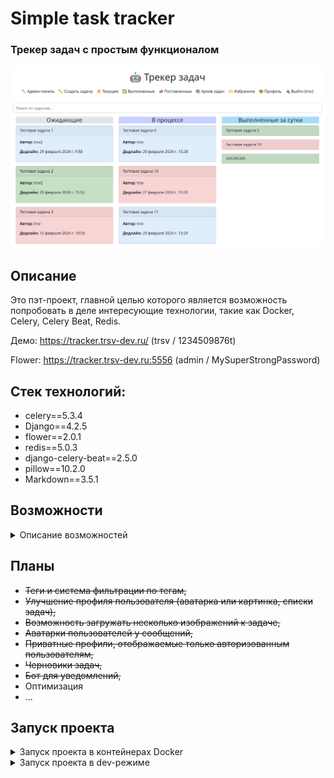 # Simple task tracker

### Трекер задач с простым функционалом


![img_1.png](img_1.png)

## Описание

Это пэт-проект, главной целью которого является возможность 
попробовать в деле интересующие технологии, такие как Docker, Celery, Celery Beat, Redis.

Демо: https://tracker.trsv-dev.ru/ (trsv / 1234509876t)

Flower: https://tracker.trsv-dev.ru:5556 (admin / MySuperStrongPassword)

## Стек технологий:
* celery==5.3.4
* Django==4.2.5
* flower==2.0.1
* redis==5.0.3
* django-celery-beat==2.5.0
* pillow==10.2.0
* Markdown==3.5.1


## Возможности

<details>
<summary>Описание возможностей</summary>

- На главной странице проекта можно назначать задания пользователям;
- Задачи может создавать только зарегистрированный пользователь;
- О новом назначенном задании пользователи узнают из письма, которое приходит им на почту;
- Ответственный за задачу пользователь (и администратор) может переназначить задачу другому
пользователю, о чем ему будет сообщено в электронном письме;
- Редактировать задачу может автор задачи, администратор или ответственный пользователь;
- Можно менять дату и время дедлайна (ответственному пользователю придет сообщение о смене даты и времени дедлайна);
- Если не указывать дату дедлайна при создании задачи, то напоминание о дедлайне придет за сутки до дедлайна;
- Можно менять дату и время напоминания о дедлайне;
- В случае приближения дедлайна ответственный пользователь получает оповещение на электронную почту;
- Удалить задачу может автор задачи, администратор или ответственный пользователь;
- Есть возможность обсуждения задачи посредством комментариев под задачей;
- На комментарии можно отвечать (вложенные комментарии);
- Оставлять комментарии может только зарегистрированный пользователь;
- Редактировать комментарии автором;
- Удалить комментарий может только автор комментария;
- Комментарии можно редактировать или удалять в течение 30 минут после создания;
- В комментариях можно упоминать пользователя (пользователей) через '@', например, @username.
Упомянутому пользователю (пользователям) придет сообщение на электронную почту с информацией о том,
что их упомянули в комментариях к такой-то задаче;
- В комментариях и описании задачи есть возможность использовать базовое Markdown форматирование, 
например, вставку кода;
- На странице деталей задачи и в комментариях работает подсветка синтаксиса.
- Отправка оповещений по электронной почте происходит асинхронно, если интернет-соединение
было потеряно или сервер не ответил то будет совершено несколько попыток отправки с экспоненциальным
возрастанием времени между попытками;
- Поиск по названиям задач и описанию;
- Разбиение задач по категориям "текущие", "выполненные", "поставленные", "поставленные, 
но невыполненные". Общий архив задач;
- Сортировка поставленных вами, но невыполненных задач по времени создания и по дедлайну;
- Регистрация, авторизация, смена пароля, восстановление пароля;
- Визуальные метки на невыполненных и просроченных по дедлайну задачах;
- Добавление и удаление задач в избранное/из избранного;
- Прикрепление к задаче и комментариям сразу нескольких изображений;
- Ограничение на количество прикрепляемых к задаче и комментарию изображений (по умолчанию 5);
- Ограничение на глубину вложенных комментариев (по умолчанию глубина равна 3);
- Адаптивный внешний вид под десктоп и смартфон,
- Добавление тегов к задачам, возможность фильтрации задач по одинаковым тегам,
- Добавление лайков к комментариям,
- Возможность добавления задачи в избранное,
- Профили пользователей с возможностью редактирования информации о пользователе и смены аватара,
- Аватарки пользователей рядом с юзернеймом. Отображаются в обсуждениях под задачами,
- Нажатие на никнейм автора комментария редиректит на его профиль,
- Возможность менять "видимость" своего профиля для неавторизованных пользователей, используя опцию "Приватный профиль",
- Создание черновиков задач, изменение в которых не будет никак затрагивать других пользователей 
(например, отправку писем о назначении ответственного в черновике или письма об изменении времени наступления дедлайна, удалении и т.д.).
Черновики не отображаются ни в каких выборках задач, кроме раздела "Черновики" в профиле пользователя. 
Пользователи не могут просматривать черновики друг друга.
- В текст задачи и комментарии можно добавлять изображения через
```![Описание картинки](https://picture.jpg)```
или
```<image src="https://picture.jpg">```. Изображение будет масштабироваться вместе с шаблоном и
отображаться со ссылкой на оригинал внизу.
- Возможность запретить просмотр задач трекера незарегистрированным 
пользователем и запретить регистрацию. Для этого нужно раскомментировать в settings.py
строку:
```
'task_tracker.middlewares.AuthMiddleware'
```
- Добавлен Telegram-бот для отправки уведомлений пользователям 
(пока в режиме тестирования работает только отправка уведомлений о дедлайнах).
Для того чтобы запустить бота, создайте своего бота через @BotFather и пропишите в .env полученный
токен.


- Управлять ботом можно командами:


  _Локально в среде разработки:_
```
python manage.py bot start
python manage.py bot stop
```
  _На продакшне:_
```
docker compose -f docker-compose.production.yml exec -d backend python manage.py bot start
docker compose -f docker-compose.production.yml exec -d backend python manage.py bot stop
```
  _В локальных контейнерах:_
```
docker compose -f docker-compose.yml exec -d backend python manage.py bot start
docker compose -f docker-compose.yml exec -d backend python manage.py bot stop
```
</details>

## Планы

- ~~Теги и система фильтрации по тегам,~~
- ~~Улучшение профиля пользователя (аватарка или картинка, списки задач),~~
- ~~Возможность загружать несколько изображений к задаче,~~
- ~~Аватарки пользователей у сообщений,~~
- ~~Приватные профили, отображаемые только авторизованным пользователям,~~
- ~~Черновики задач,~~
- ~~Бот для уведомлений,~~
- Оптимизация
- ...

## Запуск проекта
<details>
<summary>Запуск проекта в контейнерах Docker</summary>

Подразумевается, что Docker уже установлен.

Клонируйте репозиторий с **develop веткой** к себе на машину:

```
git clone git@github.com:trsv-dev/simple_task_tracker.git -b develop
```
В корне проекта найдите файл **.env.example**, переименуйте в **.env** и заполните своими данными.

На продакшне раскомментируйте эту строку и замените 'your_domain.com' на свой домен:
```
CSRF_TRUSTED_ORIGINS=your_domain.com
```
Также замените '127.0.0.1:9000' на свой домен в этой строке:
```
BASE_URL=http://127.0.0.1:9000
```
И выставите Debug в False:
```
DEBUG=False
```

Чтобы заработала почта - скопируйте и вставьте в
**.env** в раздел "Email settings" следующие данные (тестовый пустой ящик на Яндекс.Почте):
<details>
  <summary>Конфиг почты</summary>

```
#Email settings:
###############################################################################
RECIPIENT_ADDRESS='trsv.dev@yandex.ru'
EMAIL_HOST='smtp.yandex.ru'
EMAIL_PORT=465
EMAIL_USE_SSL=True
DEFAULT_FROM_EMAIL='trsv.dev@yandex.ru'
EMAIL_HOST_USER='trsv.dev@yandex.ru'
EMAIL_HOST_PASSWORD='hzitlzdryltagtly'
EMAIL_BACKEND='django.core.mail.backends.smtp.EmailBackend'
```
</details>

Так же обратите внимание на секцию **#Celery settings**. Если вы запускаете контейнеры, то 
вам нужно раскомментировать две конфигурационные строки. Ваш конфиг должен быть таким:

<details>
    <summary>Конфиг Celery</summary>

```
#Celery settings:
###############################################################################

#### Uncomment these two strings if you use it in Docker:
#### Comment it if you use in in local development:
CELERY_BROKER_URL='redis://redis:6379/0'
CELERY_RESULT_BACKEND='redis://redis:6379/0'

#### Uncomment these two strings if you use in in local development.
#### Comment it if you use Docker:
#CELERY_BROKER_URL='redis://127.0.0.1:6379/0'
#CELERY_RESULT_BACKEND='redis://127.0.0.1:6379/0'

CELERY_BROKER_CONNECTION_RETRY_ON_STARTUP=True
```

</details>


Перейдите в папку **task_tracker**:
```
cd simple_task_tracker/backend/task_tracker/
```
И в файле **settings.py** закомментируйте  секцию _'SQLite settings'_ и раскомментируйте
секцию _'PostgreSQL settings'_.

Перейдите на два уровня выше, в корень папки проекта. Для этого два раза выполните:
```
cd ..
```
Из корня папки с проектом выполните команду:
```
docker compose -f docker-compose.yml up -d
```
Создайте и примените миграции БД:
```
docker compose -f docker-compose.yml exec backend python manage.py makemigrations
docker compose -f docker-compose.yml exec backend python manage.py migrate
```
Дождитесь окончания развертывания, далее по очереди выполните комадны сбора и копирования статики:
```
docker compose -f docker-compose.yml exec backend python manage.py collectstatic
docker compose -f docker-compose.yml exec backend cp -r /app/collected_static/. /app/static/
```
И создайте суперпользователя командой:
```
docker compose -f docker-compose.yml exec backend python manage.py createsuperuser
```
Сайт доступен по http://127.0.0.1:9000, Flower доступен по http://127.0.0.1:5556 
с логином/паролем, заданным вами в .env (по умолчанию - _admin_ / _MySuperStrongPassword_).

</details>

<details>
<summary>Запуск проекта в dev-режиме</summary>

Клонируйте репозиторий с **develop веткой** к себе на машину:
```
git clone git@github.com:trsv-dev/simple_task_tracker.git -b develop
```
Перейдите в папку проекта:
```
cd simple_task_tracker/
```
Установите виртуальное окружение (**если работаете в Linux**):
```
python3.10 -m venv venv
```
Активируйте виртуальное окружение:
```
source venv/bin/activate
```
Перейдите в папку **backend**:
```
cd backend/
```
Установите зависимости из файла requirements.txt:
```
pip install -r requirements.txt
``` 
Создайте и примените миграции БД:
```
python manage.py makemigrations
python manage.py migrate
```
Создайте суперпользователя:
```
python manage.py createsuperuser
```
В корне проекта найдите файл **.env.example**, переименуйте в **.env** и заполните своими данными.
Как правило, для разработки там менять ничего не нужно. Чтобы заработала почта - скопируйте и вставьте в
**.env** в раздел "Email settings" следующие данные (тестовый пустой ящик на Яндекс.Почте):
<details>
  <summary>Конфиг почты</summary>

```
#Email settings:
###############################################################################
RECIPIENT_ADDRESS='trsv.dev@yandex.ru'
EMAIL_HOST='smtp.yandex.ru'
EMAIL_PORT=465
EMAIL_USE_SSL=True
DEFAULT_FROM_EMAIL='trsv.dev@yandex.ru'
EMAIL_HOST_USER='trsv.dev@yandex.ru'
EMAIL_HOST_PASSWORD='hzitlzdryltagtly'
EMAIL_BACKEND='django.core.mail.backends.smtp.EmailBackend'
```
</details>

Так же обратите внимание на секцию **#Celery settings**. Если вы разрабатываете локально, то 
вам нужно раскомментировать две конфигурационные строки. Ваш конфиг должен быть таким:

<details>
    <summary>Конфиг Celery</summary>

```
#Celery settings:
###############################################################################

#### Uncomment these two strings if you use it in Docker:
#### Comment it if you use in in local development:
#CELERY_BROKER_URL='redis://redis:6379/0'
#CELERY_RESULT_BACKEND='redis://redis:6379/0'

#### Uncomment these two strings if you use in in local development.
#### Comment it if you use Docker:
CELERY_BROKER_URL='redis://127.0.0.1:6379/0'
CELERY_RESULT_BACKEND='redis://127.0.0.1:6379/0'

CELERY_BROKER_CONNECTION_RETRY_ON_STARTUP=True
```

</details>

Переходим в папку **_backend_**:
```
cd /backend
```
И выполняем:
```
python manage.py runserver
```
Сайт доступен по адресу http://127.0.0.1:9000, админ-панель - http://127.0.0.1:9000/admin/

Логиниться можно под данными суперпользователя.

Открываем еще одно окно терминала, скачиваем контейнер с Redis:
```
docker pull redis
```
И запускаем его в режиме демона:
```
docker run -d --name redis -p 6379:6379 redis
```
Запускаем первый воркер Celery для "быстрой очереди" (**_в отдельном окне консоли_**, открытом по тому же пути, т.е. в папке /backend):
```
celery -A task_tracker.celery worker -Q fast_queue -l info -n fast_queue --concurrency=10
```
Запускаем второй воркер Celery для "медленной очереди" (**_в отдельном окне консоли_**, открытом по тому же пути, т.е. в папке /backend):
```
celery -A task_tracker.celery worker -Q slow_queue -l info -n slow_queue --concurrency=1
```
Запускаем Celery Beat (**_в отдельном окне консоли_**, открытом по тому же пути, т.е. в папке /backend):
```
celery -A task_tracker beat -l info
```
**_Опционально:_** Запуск Flower (**_в отдельном окне консоли_**, открытом по тому же пути, т.е. в папке /backend). Мониторинг задач в celery будет доступен по http://127.0.0.1:5555
```
celery -A task_tracker.celery flower
```

Процесс развертывания готового проекта в дальнейшем будет сведен до одной команды.
</details>